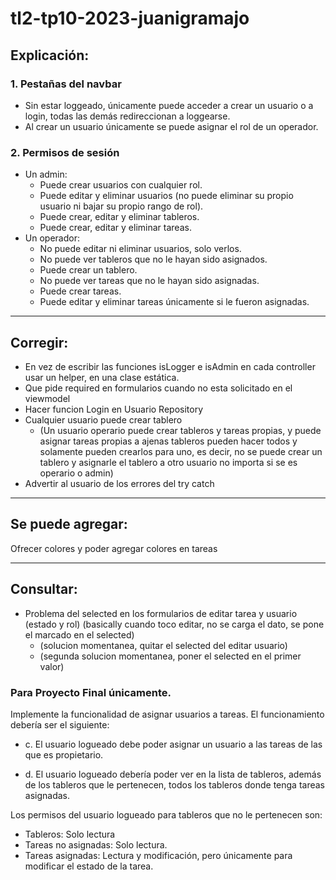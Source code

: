 # tl2-tp10-2023-juanigramajo

## Explicación:

### 1. Pestañas del navbar
- Sin estar loggeado, únicamente puede acceder a crear un usuario o a login, todas las demás redireccionan a loggearse.
- Al crear un usuario únicamente se puede asignar el rol de un operador.

### 2. Permisos de sesión
- Un admin:
    - Puede crear usuarios con cualquier rol.
    - Puede editar y eliminar usuarios (no puede eliminar su propio usuario ni bajar su propio rango de rol).
    - Puede crear, editar y eliminar tableros.
    - Puede crear, editar y eliminar tareas.
- Un operador:
    - No puede editar ni eliminar usuarios, solo verlos.
    - No puede ver tableros que no le hayan sido asignados.
    - Puede crear un tablero.
    - No puede ver tareas que no le hayan sido asignadas.
    - Puede crear tareas.
    - Puede editar y eliminar tareas únicamente si le fueron asignadas.

---


## Corregir:
- En vez de escribir las funciones isLogger e isAdmin en cada controller usar un helper, en una clase estática.
- Que pide required en formularios cuando no esta solicitado en el viewmodel
- Hacer funcion Login en Usuario Repository
- Cualquier usuario puede crear tablero
    - (Un usuario operario puede crear tableros y tareas propias, y puede asignar tareas propias a ajenas
    tableros pueden hacer todos
    y solamente pueden crearlos para uno, es decir, no se puede crear un tablero y asignarle el tablero a otro usuario
    no importa si se es operario o admin)
- Advertir al usuario de los errores del try catch

---

## Se puede agregar:
Ofrecer colores y poder agregar colores en tareas

---

## Consultar:
- Problema del selected en los formularios de editar tarea y usuario (estado y rol) (basically cuando toco editar, no se carga el dato, se pone el marcado en el selected)
    - (solucion momentanea, quitar el selected del editar usuario)
    - (segunda solucion momentanea, poner el selected en el primer valor)



### Para Proyecto Final únicamente.
Implemente la funcionalidad de asignar usuarios a tareas. El funcionamiento debería ser el siguiente:
- c. El usuario logueado debe poder asignar un usuario a las tareas de las que es propietario.

- d. El usuario logueado debería poder ver en la lista de tableros, además de los tableros que le pertenecen, todos los tableros donde tenga tareas asignadas.

Los permisos del usuario logueado para tableros que no le pertenecen son:
- Tableros: Solo lectura
- Tareas no asignadas: Solo lectura.
- Tareas asignadas: Lectura y modificación, pero únicamente para modificar el estado de la tarea.